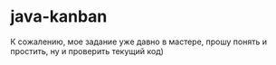 # java-kanban
К сожалению, мое задание уже давно в мастере, прошу понять и простить, ну и проверить текущий код)
